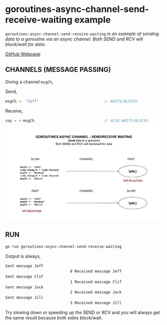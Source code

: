 # goroutines-async-channel-send-receive-waiting example

`goroutines-async-channel-send-receive-waiting`  _is an example of
sending data to a goroutine via an async channel.
Both SEND and RCV will block/wait for data._

[GitHub Webpage](https://jeffdecola.github.io/my-go-examples/)

## CHANNELS (MESSAGE PASSING)

Giving a channel `msgCh`,

Send,

```go
msgCh <- "Jeff"                             // WAITS/BLOCKS
```

Receive,

```go
say = <-msgCh                               // ALSO WAITS/BLOCKS
```

![IMAGE - goroutines-async-channel-send-receive-waiting - IMAGE](../../docs/pics/goroutines-async-channel-send-receive-waiting.jpg)

## RUN

```bash
go run goroutines-async-channel-send-receive-waiting
```

Output is always,

```txt
Sent message Jeff
                             0 Received message Jeff
Sent message Clif
                             1 Received message Clif
Sent message Jack
                             2 Received message Jack
Sent message Jill
                             3 Received message Jill
```

Try slowing down or speeding up the SEND or RCV and you will always
get the same result because both sides block/wait.
